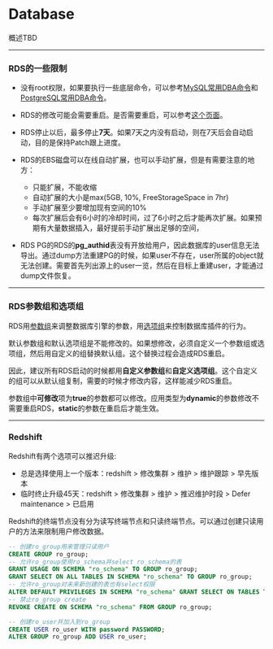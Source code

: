 # Database
概述TBD

---
### RDS的一些限制

* 没有root权限，如果要执行一些底层命令，可以参考[MySQL常用DBA命令](https://docs.aws.amazon.com/zh_cn/AmazonRDS/latest/UserGuide/Appendix.MySQL.CommonDBATasks.html)和[PostgreSQL常用DBA命令](https://docs.aws.amazon.com/zh_cn/AmazonRDS/latest/UserGuide/Appendix.PostgreSQL.CommonDBATasks.html)。

* RDS的修改可能会需要重启。是否需要重启，可以参考[这个页面](https://docs.aws.amazon.com/zh_cn/AmazonRDS/latest/UserGuide/Overview.DBInstance.Modifying.html)。

* RDS停止以后，最多停止**7天**。如果7天之内没有启动，则在7天后会自动启动，目的是保持Patch跟上进度。

* RDS的EBS磁盘可以在线自动扩展，也可以手动扩展，但是有需要注意的地方：
    * 只能扩展，不能收缩
    * 自动扩展的大小是max(5GB, 10%, FreeStorageSpace in 7hr)
    * 手动扩展至少要增加现有空间的10%
    * 每次扩展后会有6小时的冷却时间，过了6小时之后才能再次扩展。如果预期有大量数据插入，最好提前手动扩展出足够的空间，

* RDS PG的RDS的**pg_authid**表没有开放给用户，因此数据库的user信息无法导出。通过dump方法重建PG的时候，如果user不存在，user所属的object就无法创建。需要首先列出源上的user一览，然后在目标上重建user，才能通过dump文件恢复。

---
### RDS参数组和选项组

RDS用[参数组](https://docs.aws.amazon.com/zh_cn/AmazonRDS/latest/UserGuide/USER_WorkingWithParamGroups.html)来调整数据库引擎的参数，用[选项组](https://docs.aws.amazon.com/zh_cn/AmazonRDS/latest/UserGuide/USER_WorkingWithOptionGroups.html)来控制数据库插件的行为。

默认参数组和默认选项组是不能修改的。如果想修改，必须自定义一个参数组或选项组，然后用自定义的组替换默认组。这个替换过程会造成RDS重启。

因此，建议所有RDS启动的时候都用**自定义参数组**和**自定义选项组**。这个自定义的组可以从默认组复制，需要的时候才修改内容，这样能减少RDS重启。

参数组中**可修改**项为**true**的参数都可以修改。应用类型为**dynamic**的参数修改不需要重启RDS，**static**的参数在重启后才能生效。

---
### Redshift

Redshift有两个选项可以推迟升级:
* 总是选择使用上一个版本：redshift > 修改集群 > 维护 > 维护跟踪 > 早先版本
* 临时终止升级45天：redshift > 修改集群 > 维护 > 推迟维护时段 > Defer maintenance > 已启用

Redshift的终端节点没有分为读写终端节点和只读终端节点。可以通过创建只读用户的方法来限制用户修改数据。
```SQL
-- 创建ro_group用来管理只读用户
CREATE GROUP ro_group;
-- 允许ro_group使用ro_schema并select ro_schema的表
GRANT USAGE ON SCHEMA "ro_schema" TO GROUP ro_group;
GRANT SELECT ON ALL TABLES IN SCHEMA "ro_schema" TO GROUP ro_group;
-- 允许ro_group对未来新创建的表也有select权限
ALTER DEFAULT PRIVILEGES IN SCHEMA "ro_schema" GRANT SELECT ON TABLES TO GROUP ro_group;
-- 禁止ro_group create
REVOKE CREATE ON SCHEMA "ro_schema" FROM GROUP ro_group;

-- 创建ro_user并加入到ro_group
CREATE USER ro_user WITH password PASSWORD;
ALTER GROUP ro_group ADD USER ro_user;
```

